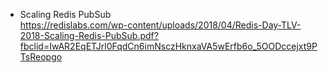 * Scaling Redis PubSub </br>
https://redislabs.com/wp-content/uploads/2018/04/Redis-Day-TLV-2018-Scaling-Redis-PubSub.pdf?fbclid=IwAR2EqETJrl0FqdCn6imNsczHknxaVA5wErfb6o_5OODccejxt9PTsReopgo </br>
